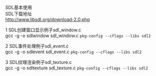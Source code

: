 SDL基本使用 \
SDL下载地址 \
	http://www.libsdl.org/download-2.0.php

1 SDL创建窗口显示例子sdl_window.c \
  gcc -g -o sdlwindow sdl_window.c `pkg-config --cflags --libs sdl2`

2 SDL事件处理例子sdl_event.c \
   gcc -g -o sdlevent sdl_event.c `pkg-config --cflags --libs sdl2`

3 SDL纹理渲染例子sdl_texture.c \
  gcc -g -o sdltexture sdl_texture.c `pkg-config --cflags --libs sdl2`


